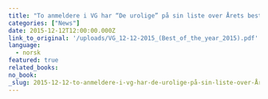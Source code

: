 ```yaml
---
title: "To anmeldere i VG har “De urolige” på sin liste over Årets beste bøker 2015"
categories: ["News"]
date: 2015-12-12T12:00:00.000Z
link_to_original: '/uploads/VG_12-12-2015_(Best_of_the_year_2015).pdf'
language:
  - norsk
featured: true
related_books:
no_book:
_slug: 2015-12-12-to-anmeldere-i-vg-har-de-urolige-på-sin-liste-over-Årets-beste-bøker-2015
---
```


